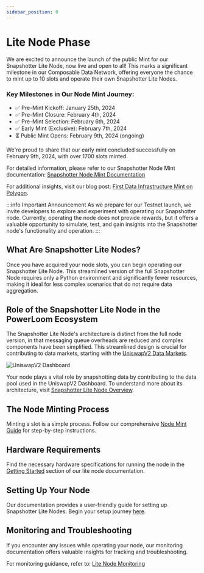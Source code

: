 ```yaml
---
sidebar_position: 0
---
```


# Lite Node Phase

We are excited to announce the launch of the public Mint for our Snapshotter Lite Node, now live and open to all! This marks a significant milestone in our Composable Data Network, offering everyone the chance to mint up to 10 slots and operate their own Snapshotter Lite Nodes.

### Key Milestones in Our Node Mint Journey:
- ✅ Pre-Mint Kickoff: January 25th, 2024
- ✅ Pre-Mint Closure: February 4th, 2024
- ✅ Pre-Mint Selection: February 6th, 2024
- ✅ Early Mint (Exclusive): February 7th, 2024 
- ⏳ Public Mint Opens: February 9th, 2024 (ongoing)

We're proud to share that our early mint concluded successfully on February 9th, 2024, with over 1700 slots minted.

For detailed information, please refer to our Snapshotter Node Mint documentation: [Snapshotter Node Mint Documentation](https://powerloom.network/mint-docs/)

For additional insights, visit our blog post: [First Data Infrastructure Mint on Polygon](https://blog.powerloom.io/first-data-infrastructure-mint-on-polygon-launching-over-10-000-data-nodes/).

:::info Important Announcement
 As we prepare for our Testnet launch, we invite developers to explore and experiment with operating our Snapshotter node. Currently, operating the node does not provide rewards, but it offers a valuable opportunity to simulate, test, and gain insights into the Snapshotter node's functionality and operation.
:::

## What Are Snapshotter Lite Nodes?

Once you have acquired your node slots, you can begin operating our Snapshotter Lite Node. This streamlined version of the full Snapshotter Node requires only a Python environment and significantly fewer resources, making it ideal for less complex scenarios that do not require data aggregation.

## Role of the Snapshotter Lite Node in the PowerLoom Ecosystem
The Snapshotter Lite Node's architecture is distinct from the full node version, in that messaging queue overheads are reduced and complex components have been simplified. This streamlined design is crucial for contributing to data markets, starting with the [UniswapV2 Data Markets](https://uniswapv2.powerloom.io).

![UniswapV2 Dashboard](/images/uniswapv2-dashboard1.png)

Your node plays a vital role by snapshotting data by contributing to the data pool used in the UniswapV2 Dashboard. To understand more about its architecture, visit [Snapshotter Lite Node Overview](https://github.com/PowerLoom/snapshotter-lite?tab=readme-ov-file#overview).

## The Node Minting Process

Minting a slot is a simple process. Follow our comprehensive [Node Mint Guide](https://www.notion.so/Node-Slot-NFT-Mints-1a5e4f4de0164a1e877e233ea61fbd1f?pvs=21) for step-by-step instructions.

## Hardware Requirements

Find the necessary hardware specifications for running the node in the [Getting Started](../build-with-powerloom/snapshotter-node/lite-node/getting-started/#hardware-requirements) section of our lite node documentation.

## Setting Up Your Node

Our documentation provides a user-friendly guide for setting up Snapshotter Lite Nodes. Begin your setup journey [here](../build-with-powerloom/snapshotter-node/lite-node/getting-started/).

## Monitoring and Troubleshooting

If you encounter any issues while operating your node, our monitoring documentation offers valuable insights for tracking and troubleshooting.

For monitoring guidance, refer to: [Lite Node Monitoring](../build-with-powerloom/snapshotter-node/lite-node/monitoring.md)